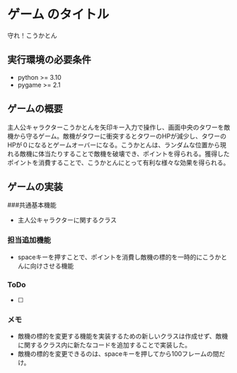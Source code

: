 # ゲーム のタイトル
守れ！こうかとん
## 実行環境の必要条件
* python >= 3.10
* pygame >= 2.1

## ゲームの概要
主人公キャラクターこうかとんを矢印キー入力で操作し、画面中央のタワーを敵機から守るゲーム。敵機がタワーに衝突するとタワーのHPが減少し、タワーのHPが０になるとゲームオーバーになる。こうかとんは、ランダムな位置から現れる敵機に体当たりすることで敵機を破壊でき、ポイントを得られる。獲得したポイントを消費することで、こうかとんにとって有利な様々な効果を得られる。

## ゲームの実装
###共通基本機能
* 主人公キャラクターに関するクラス
### 担当追加機能
* spaceキーを押すことで、ポイントを消費し敵機の標的を一時的にこうかとんに向けさせる機能
### ToDo
- [ ]
### メモ
* 敵機の標的を変更する機能を実装するための新しいクラスは作成せず、敵機に関するクラス内に新たなコードを追加することで実装した。
* 敵機の標的を変更できるのは、spaceキーを押してから100フレームの間だけ。